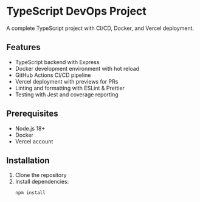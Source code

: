 # TypeScript DevOps Project

A complete TypeScript project with CI/CD, Docker, and Vercel deployment.

## Features

- TypeScript backend with Express
- Docker development environment with hot reload
- GitHub Actions CI/CD pipeline
- Vercel deployment with previews for PRs
- Linting and formatting with ESLint & Prettier
- Testing with Jest and coverage reporting

## Prerequisites

- Node.js 18+
- Docker
- Vercel account

## Installation

1. Clone the repository
2. Install dependencies:
   ```bash
   npm install